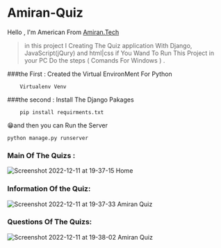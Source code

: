 # Amiran-Quiz
Hello , I'm American  From [Amiran.Tech](https://amiran.tech/)
> in this project I Creating The Quiz application  With Django, JavaScript(jQury) and html|css
> if You Wand To Run This Project in your PC Do the steps ( Comands For Windows ) .

###the First : Created the Virtual EnvironMent For Python  
```
    Virtualenv Venv 
```

###the second : Install The Django Pakages 
```
    pip install requirments.txt
```
😁and then you can Run the Server
```
python manage.py runserver
```

### Main Of The Quizs :

![Screenshot 2022-12-11 at 19-37-15 Home](https://user-images.githubusercontent.com/93470832/206916183-c9a49fb1-f2e5-4494-b688-7cdd6093c34f.png)

### Information  Of the Quiz:

![Screenshot 2022-12-11 at 19-37-33 Amiran Quiz](https://user-images.githubusercontent.com/93470832/206916189-bb45a1e3-99ff-4083-b2b3-4f7910fe7dd7.png)

### Questions Of The Quizs:

![Screenshot 2022-12-11 at 19-38-02 Amiran Quiz](https://user-images.githubusercontent.com/93470832/206916191-16fabcf9-bd0d-41f7-974a-cab7cb8b8ddf.png)
